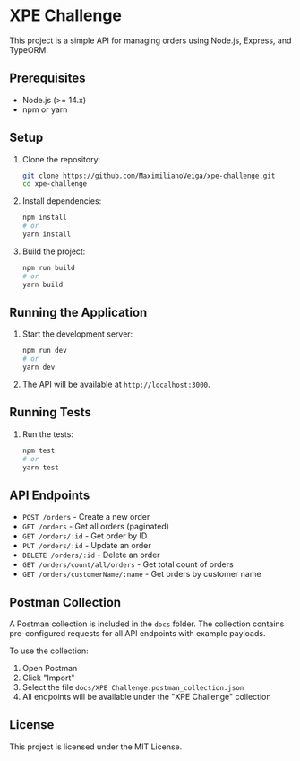 # XPE Challenge

This project is a simple API for managing orders using Node.js, Express, and TypeORM.

## Prerequisites

- Node.js (>= 14.x)
- npm or yarn

## Setup

1. Clone the repository:

   ```sh
   git clone https://github.com/MaximilianoVeiga/xpe-challenge.git
   cd xpe-challenge
   ```

2. Install dependencies:

   ```sh
   npm install
   # or
   yarn install
   ```

3. Build the project:

   ```sh
   npm run build
   # or
   yarn build
   ```

## Running the Application

1. Start the development server:

   ```sh
   npm run dev
   # or
   yarn dev
   ```

2. The API will be available at `http://localhost:3000`.

## Running Tests

1. Run the tests:

   ```sh
   npm test
   # or
   yarn test
   ```

## API Endpoints

- `POST /orders` - Create a new order
- `GET /orders` - Get all orders (paginated)
- `GET /orders/:id` - Get order by ID
- `PUT /orders/:id` - Update an order
- `DELETE /orders/:id` - Delete an order
- `GET /orders/count/all/orders` - Get total count of orders
- `GET /orders/customerName/:name` - Get orders by customer name

## Postman Collection

A Postman collection is included in the `docs` folder. The collection contains pre-configured requests for all API endpoints with example payloads.

To use the collection:

1. Open Postman
2. Click "Import"
3. Select the file `docs/XPE Challenge.postman_collection.json`
4. All endpoints will be available under the "XPE Challenge" collection

## License

This project is licensed under the MIT License.
